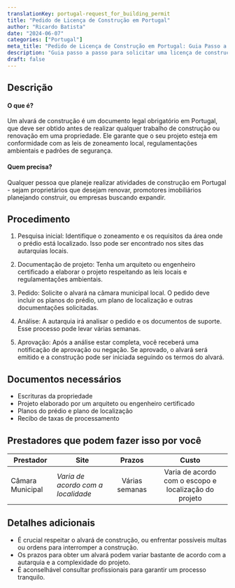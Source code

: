 ```yaml
---
translationKey: portugal-request_for_building_permit
title: "Pedido de Licença de Construção em Portugal"
author: "Ricardo Batista"
date: "2024-06-07"
categories: ["Portugal"]
meta_title: "Pedido de Licença de Construção em Portugal: Guia Passo a Passo"
description: "Guia passo a passo para solicitar uma licença de construção em Portugal. Desde entender os requisitos até concluir o processo."
draft: false
---
```


## Descrição
#### O que é?
Um alvará de construção é um documento legal obrigatório em Portugal, que deve ser obtido antes de realizar qualquer trabalho de construção ou renovação em uma propriedade. Ele garante que o seu projeto esteja em conformidade com as leis de zoneamento local, regulamentações ambientais e padrões de segurança.
#### Quem precisa?
Qualquer pessoa que planeje realizar atividades de construção em Portugal - sejam proprietários que desejam renovar, promotores imobiliários planejando construir, ou empresas buscando expandir.

## Procedimento
1. Pesquisa inicial: Identifique o zoneamento e os requisitos da área onde o prédio está localizado. Isso pode ser encontrado nos sites das autarquias locais.
   
2. Documentação de projeto: Tenha um arquiteto ou engenheiro certificado a elaborar o projeto respeitando as leis locais e regulamentações ambientais.
   
3. Pedido: Solicite o alvará na câmara municipal local. O pedido deve incluir os planos do prédio, um plano de localização e outras documentações solicitadas.
   
4. Análise: A autarquia irá analisar o pedido e os documentos de suporte. Esse processo pode levar várias semanas.
   
5. Aprovação: Após a análise estar completa, você receberá uma notificação de aprovação ou negação. Se aprovado, o alvará será emitido e a construção pode ser iniciada seguindo os termos do alvará.

## Documentos necessários
- Escrituras da propriedade
- Projeto elaborado por um arquiteto ou engenheiro certificado
- Planos do prédio e plano de localização
- Recibo de taxas de processamento

## Prestadores que podem fazer isso por você

| Prestador        |     Site     |     Prazos    |       Custo      |
| --------------- | --------------- |  :-------------: | :-------------: |
| Câmara Municipal     |  *Varia de acordo com a localidade*       |      Várias semanas      | Varia de acordo com o escopo e localização do projeto |

## Detalhes adicionais
- É crucial respeitar o alvará de construção, ou enfrentar possíveis multas ou ordens para interromper a construção.
- Os prazos para obter um alvará podem variar bastante de acordo com a autarquia e a complexidade do projeto.
- É aconselhável consultar profissionais para garantir um processo tranquilo.
